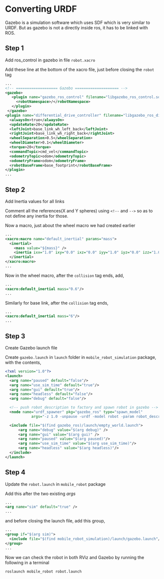 # Converting URDF
Gazebo is a simulation software which uses SDF which is very similar to URDF.
But as gazebo is not a directly inside ros, it has to be linked with ROS.

## Step 1
Add ros_control in gazebo in file `robot.xacro`

Add these line at the bottom of the xacro file, just before closing the `robot` tag
```xml
...
<!-- =================== Gazebo ==================== -->
<gazebo>
   <plugin name="gazebo_ros_control" filename="libgazebo_ros_control.so">
     <robotNamespace>/</robotNamespace>
   </plugin>
 </gazebo>
<plugin name="differential_drive_controller" filename="libgazebo_ros_diff_drive.so">
  <alwaysOn>true</alwaysOn>
  <updateRate>20</updateRate>
  <leftJoint>base_link_wh_left_back</leftJoint>
  <rightJoint>base_link_wh_right_back</rightJoint>
  <wheelSeparation>0.5</wheelSeparation>
  <wheelDiameter>0.1</wheelDiameter>
  <torque>20</torque>
  <commandTopic>cmd_vel</commandTopic>
  <odometryTopic>odom</odometryTopic>
  <odometryFrame>odom</odometryFrame>
  <robotBaseFrame>base_footprint</robotBaseFrame>
</plugin>
...
```

## Step 2
Add Inertia values for all links

Comment all the references(X and Y spheres) using `<!--` and `-->` so as to not define any inertia for those.

Now a macro, just about the wheel macro we had created earlier
```xml
...
<xacro:macro name="default_inertial" params="mass">
  <inertial>
    <mass value="${mass}" />
    <inertia ixx="1.0" ixy="0.0" ixz="0.0" iyy="1.0" iyz="0.0" izz="1.0" />
  </inertial>
</xacro:macro>
...
```

Now in the wheel macro, after the `collision` tag ends, add,
```xml
...
<xacro:default_inertial mass="0.6"/>
...
```

Similarly for base link, after the `collision` tag ends,

```xml
...
<xacro:default_inertial mass="6"/>
...
```

## Step 3
Create Gazebo launch file

Create `gazebo.launch` in `launch` folder in `mobile_robot_simulation` package, with the contents,
```xml
<?xml version="1.0"?>
<launch>
  <arg name="paused" default="false"/>
  <arg name="use_sim_time" default="true"/>
  <arg name="gui" default="true"/>
  <arg name="headless" default="false"/>
  <arg name="debug" default="false"/>

  <!-- push robot_description to factory and spawn robot in gazebo -->
  <node name="urdf_spawner" pkg="gazebo_ros" type="spawn_model"
	        args="-z 1.0 -unpause -urdf -model robot -param robot_description" respawn="false" output="screen" />

  <include file="$(find gazebo_ros)/launch/empty_world.launch">
      <arg name="debug" value="$(arg debug)" />
      <arg name="gui" value="$(arg gui)" />
      <arg name="paused" value="$(arg paused)"/>
      <arg name="use_sim_time" value="$(arg use_sim_time)"/>
      <arg name="headless" value="$(arg headless)"/>
  </include>
</launch>
```

## Step 4
Update the `robot.launch` in `mobile_robot` package

Add this after the two existing _args_
```xml
...
<arg name="sim" default="true" />
...
```

and before closing the launch file, add this group,
```xml
...
<group if="$(arg sim)">
  <include file="$(find mobile_robot_simulation)/launch/gazebo.launch"/>
</group>
...
```

Now we can check the robot in both RViz and Gazebo by running the following in a terminal

```bash
roslaunch mobile_robot robot.launch
```
